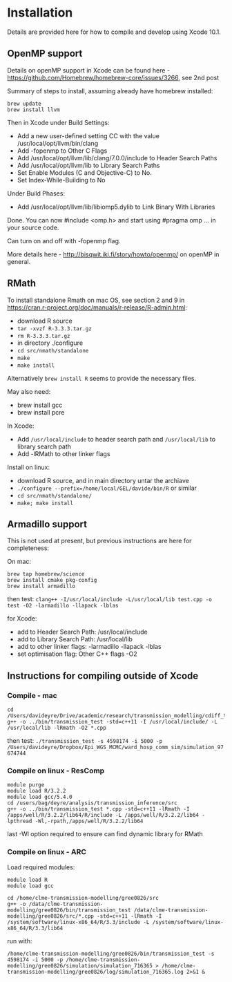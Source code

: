 # Installation

Details are provided here for how to compile and develop using Xcode 10.1. 

## OpenMP support

Details on openMP support in Xcode can be found here - https://github.com/Homebrew/homebrew-core/issues/3266, see 2nd post

Summary of steps to install, assuming already have homebrew installed:

```
brew update
brew install llvm
```

Then in Xcode under Build Settings:

* Add a new user-defined setting CC with the value /usr/local/opt/llvm/bin/clang
* Add -fopenmp to Other C Flags
* Add /usr/local/opt/llvm/lib/clang/7.0.0/include to Header Search Paths
* Add /usr/local/opt/llvm/lib to Library Search Paths
* Set Enable Modules (C and Objective-C) to No.
* Set Index-While-Building to No

Under Build Phases:

* Add /usr/local/opt/llvm/lib/libiomp5.dylib to Link Binary With Libraries

Done. You can now #include <omp.h> and start using #pragma omp ... in your source code.

Can turn on and off with -fopenmp flag.

More details here - http://bisqwit.iki.fi/story/howto/openmp/ on openMP in general.


## RMath

To install standalone Rmath on mac OS, see section 2 and 9 in https://cran.r-project.org/doc/manuals/r-release/R-admin.html:

* download R source
* `tar -xvzf R-3.3.3.tar.gz`
* `rm R-3.3.3.tar.gz`
* in directory ./configure
* `cd src/nmath/standalone`
* `make`
* `make install`

Alternatively `brew install R`  seems to provide the necessary files.

May also need:

* brew install gcc
* brew install pcre

In Xcode:
 * Add `/usr/local/include` to header search path and `/usr/local/lib` to library search path
 * Add -lRMath to other linker flags

Install on linux:
* download R source, and in main directory untar the archiave
* `./configure --prefix=/home/local/GEL/davide/bin/R` or similar 
* `cd src/nmath/standalone/`
* `make; make install`


## Armadillo support

This is not used at present, but previous instructions are here for completeness:

On mac:
```
brew tap homebrew/science
brew install cmake pkg-config
brew install armadillo
```

then test:
`clang++ -I/usr/local/include -L/usr/local/lib test.cpp -o test -O2 -larmadillo -llapack -lblas`

for Xcode:
* add to Header Search Path: /usr/local/include
* add to Library Search Path: /usr/local/lib
* add to other linker flags: -larmadillo -llapack -lblas
 * set optimisation flag: Other C++ flags -O2

## Instructions for compiling outside of Xcode

### Compile - mac
```
cd /Users/davideyre/Drive/academic/research/transmission_modelling/cdiff_transmission_inference/xcode_project/src
g++ -o ../bin/transmission_test -std=c++11 -I /usr/local/include/ -L /usr/local/lib -lRmath -O2 *.cpp 
```

then test:
`./transmission_test -s 4598174 -i 5000 -p /Users/davideyre/Dropbox/Epi_WGS_MCMC/ward_hosp_comm_sim/simulation_97674744`


### Compile on linux - ResComp

```
module purge
module load R/3.2.2
module load gcc/5.4.0
cd /users/bag/deyre/analysis/transmission_inference/src
g++ -o ../bin/transmission_test *.cpp -std=c++11 -lRmath -I /apps/well/R/3.2.2/lib64/R/include -L /apps/well/R/3.2.2/lib64 -lpthread -Wl,-rpath,/apps/well/R/3.2.2/lib64
```
last -Wl option required to ensure can find dynamic library for RMath

### Compile on linux - ARC

Load required modules:
```
module load R
module load gcc

cd /home/clme-transmission-modelling/gree0826/src
g++ -o /data/clme-transmission-modelling/gree0826/bin/transmission_test /data/clme-transmission-modelling/gree0826/src/*.cpp -std=c++11 -lRmath -I /system/software/linux-x86_64/R/3.3/include -L /system/software/linux-x86_64/R/3.3/lib64
```
run with:
```
/home/clme-transmission-modelling/gree0826/bin/transmission_test -s 4598174 -i 5000 -p /home/clme-transmission-modelling/gree0826/simulation/simulation_716365 > /home/clme-transmission-modelling/gree0826/log/simulation_716365.log 2>&1 &
```

